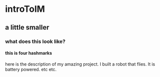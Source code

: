 # introToIM
## a little smaller 
### what does this look like?
#### this is four hashmarks 
here is the description of my amazing project. I built a robot that flies. 
It is battery powered. 
etc
etc. 
